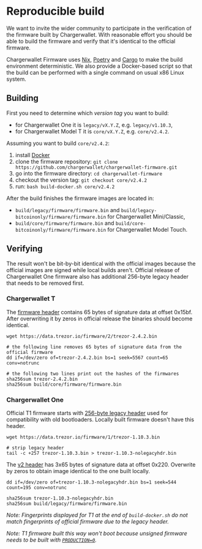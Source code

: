 # Reproducible build

We want to invite the wider community to participate in the verification of
the firmware built by Chargerwallet. With reasonable effort you should be able to
build the firmware and verify that it's identical to the official firmware.

Chargerwallet Firmware uses [Nix](https://nixos.org/), [Poetry](https://python-poetry.org/)
and [Cargo](https://doc.rust-lang.org/cargo/) to make the build environment
deterministic. We also provide a Docker-based script so that the build can be
performed with a single command on usual x86 Linux system.

## Building

First you need to determine which *version tag* you want to build:
* for Chargerwallet One it is `legacy/vX.Y.Z`, e.g. `legacy/v1.10.3`,
* for Chargerwallet Model T it is `core/vX.Y.Z`, e.g. `core/v2.4.2`.

Assuming you want to build `core/v2.4.2`:

1. install [Docker](https://www.docker.com/)
2. clone the firmware repository: `git clone https://github.com/chargerwallet/chargerwallet-firmware.git`
3. go into the firmware directory: `cd chargerwallet-firmware`
4. checkout the version tag: `git checkout core/v2.4.2`
5. run: `bash build-docker.sh core/v2.4.2`

After the build finishes the firmware images are located in:
* `build/legacy/firmware/firmware.bin` and `build/legacy-bitcoinonly/firmware/firmware.bin` for Chargerwallet Mini/Classic,
* `build/core/firmware/firmware.bin` and `build/core-bitcoinonly/firmware/firmware.bin` for Chargerwallet Model Touch.

## Verifying

The result won't be bit-by-bit identical with the official images because the
official images are signed while local builds aren't. Official release of
Chargerwallet One firmware also has additional 256-byte legacy header that needs to be
removed first.

### Chargerwallet T

The [firmware header](../hardware/model-t/boot.md#firmware-header) contains 65
bytes of signature data at offset 0x15bf. After overwriting it by zeros in
official release the binaries should become identical.

```
wget https://data.trezor.io/firmware/2/trezor-2.4.2.bin

# the following line removes 65 bytes of signature data from the official firmware
dd if=/dev/zero of=trezor-2.4.2.bin bs=1 seek=5567 count=65 conv=notrunc

# the following two lines print out the hashes of the firmwares
sha256sum trezor-2.4.2.bin
sha256sum build/core/firmware/firmware.bin
```

### Chargerwallet One

Official T1 firmware starts with [256-byte legacy header](../hardware/model-one/firmware-format.md)
used for compatibility with old bootloaders. Locally built firmware doesn't have this header.

```
wget https://data.trezor.io/firmware/1/trezor-1.10.3.bin

# strip legacy header
tail -c +257 trezor-1.10.3.bin > trezor-1.10.3-nolegacyhdr.bin
```

The [v2 header](../hardware/model-one/firmware-format.md#v2-header) has 3x65
bytes of signature data at offset 0x220. Overwrite by zeros to obtain image
identical to the one built locally.

```
dd if=/dev/zero of=trezor-1.10.3-nolegacyhdr.bin bs=1 seek=544 count=195 conv=notrunc

sha256sum trezor-1.10.3-nolegacyhdr.bin
sha256sum build/legacy/firmware/firmware.bin
```

_Note: Fingerprints displayed for T1 at the end of `build-docker.sh` do not match fingerprints of
official firmware due to the legacy header._

_Note: T1 firmware built this way won't boot because unsigned firmware needs to be built with
[`PRODUCTION=0`](../legacy/index.md#combining-bootloader-and-firmware-with-various-production-settings-signedunsigned)._
